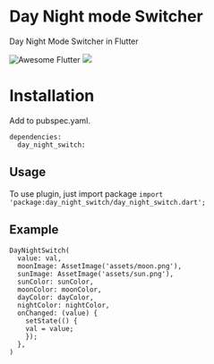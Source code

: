 # Day Night mode Switcher

Day Night Mode Switcher in Flutter

 <img alt="Awesome Flutter" src="https://img.shields.io/badge/Awesome-Flutter-blue.svg?longCache=true&style=flat-square" />

<img src="https://raw.githubusercontent.com/divyanshub024/day_night_switch/master/day_night_switch.gif" />

# Installation

Add to pubspec.yaml.

```
dependencies:
  day_night_switch:
```

## Usage

To use plugin, just import package `import 'package:day_night_switch/day_night_switch.dart';`


## Example
```
DayNightSwitch(
  value: val,
  moonImage: AssetImage('assets/moon.png'),
  sunImage: AssetImage('assets/sun.png'),
  sunColor: sunColor,
  moonColor: moonColor,
  dayColor: dayColor,
  nightColor: nightColor,
  onChanged: (value) {
    setState(() {
    val = value;
    });
  },
)

```
